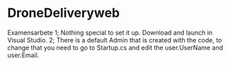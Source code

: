 # DroneDeliveryweb
Examensarbete
1; Nothing special to set it up. Download and launch in Visual Studio. 
2; There is a default Admin that is created with the code, to change that you need to go to Startup.cs and edit the user.UserName and user.Email.
